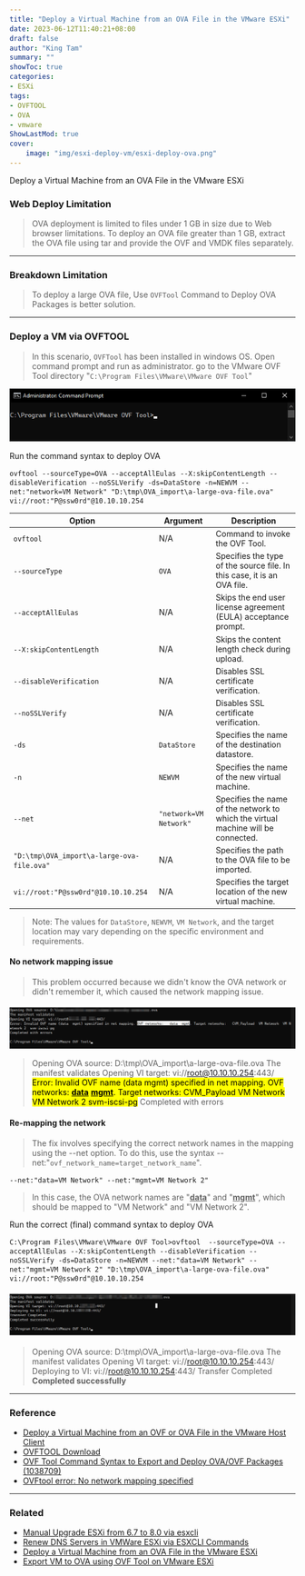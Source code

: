 ```yaml
---
title: "Deploy a Virtual Machine from an OVA File in the VMware ESXi"
date: 2023-06-12T11:40:21+08:00
draft: false
author: "King Tam"
summary: "" 
showToc: true
categories:
- ESXi
tags:
- OVFTOOL
- OVA
- vmware
ShowLastMod: true
cover:
    image: "img/esxi-deploy-vm/esxi-deploy-ova.png"
---
```


Deploy a Virtual Machine from an OVA File in the VMware ESXi

### Web Deploy Limitation

> OVA deployment is limited to files under 1 GB in size due to Web browser limitations. To deploy an OVA file greater than 1 GB, extract the OVA file using tar and provide the OVF and VMDK files separately.

---

### Breakdown Limitation

> To deploy a large OVA file, Use `OVFTool` Command to Deploy OVA Packages is better solution.


---

### Deploy a VM via OVFTOOL

> In this scenario, `OVFTool` has been installed in windows OS. Open command prompt and run as administrator. go to the VMware OVF Tool directory "`C:\Program Files\VMware\VMware OVF Tool`"

![2023-06-12_111703](/img/esxi-deploy-vm/2023-06-12_111703.png)

Run the command syntax to deploy OVA

```
ovftool --sourceType=OVA --acceptAllEulas --X:skipContentLength --disableVerification --noSSLVerify -ds=DataStore -n=NEWVM --net:"network=VM Network" "D:\tmp\OVA_import\a-large-ova-file.ova" vi://root:"P@ssw0rd"@10.10.10.254
```

| Option | Argument | Description |
| ------ | -------- | ----------- |
| `ovftool` | N/A | Command to invoke the OVF Tool. |
| `--sourceType` | `OVA` | Specifies the type of the source file. In this case, it is an OVA file. |
| `--acceptAllEulas` | N/A | Skips the end user license agreement (EULA) acceptance prompt. |
| `--X:skipContentLength` | N/A | Skips the content length check during upload. |
| `--disableVerification` | N/A | Disables SSL certificate verification. |
| `--noSSLVerify` | N/A | Disables SSL certificate verification. |
| `-ds` | `DataStore` | Specifies the name of the destination datastore. |
| `-n` | `NEWVM` | Specifies the name of the new virtual machine. |
| `--net` | `"network=VM Network"` | Specifies the name of the network to which the virtual machine will be connected. |
| `"D:\tmp\OVA_import\a-large-ova-file.ova"` | N/A | Specifies the path to the OVA file to be imported. |
| `vi://root:"P@ssw0rd"@10.10.10.254` | N/A | Specifies the target location of the new virtual machine. |


> Note: The values for `DataStore`, `NEWVM`, `VM Network`, and the target location may vary depending on the specific environment and requirements.


#### No network mapping issue

> This problem occurred because we didn't know the OVA network or didn't remember it, which caused the network mapping issue.

![2023-06-12_101931](/img/esxi-deploy-vm/2023-06-12_101931.png)

> Opening OVA source: D:\tmp\OVA_import\a-large-ova-file.ova
> The manifest validates
> Opening VI target: vi://root@10.10.10.254:443/
> <mark>Error: Invalid OVF name (data  mgmt) specified in net mapping. OVF networks:   **<u>data</u>**  **<u>mgmt</u>**. Target networks:   CVM_Payload  VM Network  VM Network 2  svm-iscsi-pg</mark>
> Completed with errors


#### Re-mapping the network

> The fix involves specifying the correct network names in the mapping using the --net option. To do this, use the syntax --net:"`ovf_network_name=target_network_name`".

~~~
--net:"data=VM Network" --net:"mgmt=VM Network 2"
~~~

>  In this case, the OVA network names are "**<u>data</u>**" and "**<u>mgmt</u>**", which should be mapped to "VM Network" and "VM Network 2".


Run the correct (final) command syntax to deploy OVA

~~~
C:\Program Files\VMware\VMware OVF Tool>ovftool  --sourceType=OVA --acceptAllEulas --X:skipContentLength --disableVerification --noSSLVerify -ds=DataStore -n=NEWVM --net:"data=VM Network" --net:"mgmt=VM Network 2" "D:\tmp\OVA_import\a-large-ova-file.ova" vi://root:"P@ssw0rd"@10.10.10.254
~~~

![2023-06-12_101649](/img/esxi-deploy-vm/2023-06-12_101649.png)

> Opening OVA source: D:\tmp\OVA_import\a-large-ova-file.ova
> The manifest validates
> Opening VI target: vi://root@10.10.10.254:443/
> Deploying to VI: vi://root@10.10.10.254:443/
> Transfer Completed
> **Completed successfully**

---

### Reference

- [Deploy a Virtual Machine from an OVF or OVA File in the VMware Host Client](https://docs.vmware.com/en/VMware-vSphere/8.0/vsphere-esxi-host-client/GUID-FBEED81C-F9D9-4193-BDCC-CC4A60C20A4E_copy.html)
- [OVFTOOL Download](https://customerconnect.vmware.com/tmp/get-download?downloadGroup=OVFTOOL443)
- [OVF Tool Command Syntax to Export and Deploy OVA/OVF Packages (1038709)](https://kb.vmware.com/s/article/1038709)
- [OVFtool error: No network mapping specified](https://github.com/josenk/terraform-provider-esxi/issues/103)

---

### Related

- [Manual Upgrade ESXi from 6.7 to 8.0 via esxcli](https://kingtam.eu.org/posts/esxi-upgrade/)
- [Renew DNS Servers in VMWare ESXi via ESXCLI Commands](https://kingtam.eu.org/posts/esxi-dns-update/)
- [Deploy a Virtual Machine from an OVA File in the VMware ESXi](https://kingtam.eu.org/posts/esxi-deploy-vm/)
- [Export VM to OVA using OVF Tool on VMware ESXi](https://kingtam.eu.org/posts/ova-export/)

